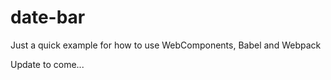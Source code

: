 # date-bar
Just a quick example for how to use WebComponents, Babel and Webpack


Update to come...
